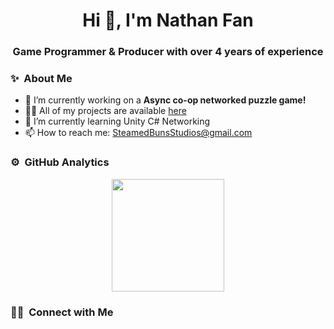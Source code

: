 <h1 align="center">Hi 👋, I'm Nathan Fan</h1>
<h3 align="center">Game Programmer & Producer with over 4 years of experience</h3>

### ✨ &nbsp;About Me

- 🔭 I’m currently working on a **Async co-op networked puzzle game!**
- 👨‍💻 All of my projects are available [here](https://steamedbunsstudios.itch.io/)
- 🌱 I’m currently learning Unity C# Networking
- 📫 How to reach me: SteamedBunsStudios@gmail.com

### ⚙️ &nbsp;GitHub Analytics

<p align="center">
<a href="https://github-readme-stats.vercel.app/api?username=NathanYBFan&theme=vue-dark&show_icons=true&hide_border=true&count_private=true">
  <img height="180em" src="https://github-readme-streak-stats.herokuapp.com/?user=NathanYBFan&theme=vue-dark&hide_border=true"/>
  
</a>
</p>

### 🤝🏻 &nbsp;Connect with Me

<!--
<p>
 <a href="https://www.vivek9patel.com"><img src="https://img.shields.io/badge/-adityavsingh.com-3423A6?style=for-the-badge&logo=Google-Chrome&logoColor=white"/></a>
<a href="https://linkedin.com/in/vivek9patel"><img src="https://img.shields.io/badge/-vivek9patel-0077B5?style=flat&logo=Linkedin&logoColor=white"/></a>
<a href="mailto:vivek.p9737@gmail.com"><img src="https://img.shields.io/badge/-vivek.p9737@gmail.com-D14836?style=flat&logo=Gmail&logoColor=white"/></a>
<a href="https://twitter.com/vivek9patel"><img src="https://img.shields.io/badge/-@vivek9patel-1877F2?style=flat&logo=Twitter&logoColor=white"/></a>
</p>
<p align="center"><img align="center" src="https://github-readme-streak-stats.herokuapp.com/?user=vivek9patel&" alt="vivek9patel" /></p>

-->


<!--
**NathanYBFan/NathanYBFan** is a ✨ _special_ ✨ repository because its `README.md` (this file) appears on your GitHub profile.

Here are some ideas to get you started:

- 🔭 I’m currently working on ...
- 🌱 I’m currently learning ...
- 👯 I’m looking to collaborate on ...
- 🤔 I’m looking for help with ...
- 💬 Ask me about ...
- 📫 How to reach me: ...
- 😄 Pronouns: ...
- ⚡ Fun fact: ...
-->

